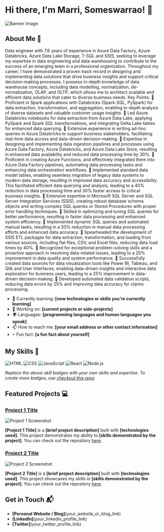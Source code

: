 # Hi there, I'm Marri, Someswarrao! 👋

![Banner Image](your_banner_image_url_here)

## About Me 🚀

Data engineer with 7.6 years of experience in Azure Data Factory, Azure Databricks, Azure Data Lake Storage, T-SQL and SSIS, seeking to leverage my expertise in data engineering and data warehousing to contribute to the success of an emerging team in a professional organization.
Throughout my career, I have demonstrated a proven track record in designing and implementing data solutions that drive business insights and support critical decision-making processes. I possess in-depth knowledge of data warehouse concepts, including data modelling, normalization, de-normalization, OLAP, and OLTP, which allows me to architect scalable and efficient data solutions that cater to diverse business needs.
Key Points:

Proficient in Spark applications with Databricks (Spark-SQL, PySpark) for data extraction, transformation, and aggregation, enabling in-depth analysis of diverse datasets and valuable customer usage insights.

Led Azure Databricks notebooks for data extraction from Azure Data Lake, applying PySpark and Spark SQL transformations, and integrating Delta Lake tables for enhanced data querying.

Extensive experience in writing ad-hoc queries in Azure Databricks to support business stakeholders, facilitating real-time data access and data-driven decision-making.

Expertise in designing and implementing data ingestion pipelines and processes using Azure Data Factory, Azure Databricks, and Azure Data Lake Store, resulting in enhanced data availability and reduced data processing time by 30%.

Proficient in creating Azure Functions, and effectively integrated them into Azure Data Factory pipelines, automating data processing tasks and enhancing data orchestration workflows.

Implemented standard data model tables, enabling seamless migration of legacy data systems to modern data storage, resulting in improved data accuracy and accessibility. This facilitated efficient data querying and analysis, leading to a 40% reduction in data processing time and 30% faster access to critical business insights.

Extensive expertise in Microsoft SQL Server and SQL Server Integration Services (SSIS), creating robust database schema objects and writing complex SQL queries or Stored Procedures with proper error handling techniques.

Skilled in optimizing and tuning SQL queries for better performance, resulting in faster data processing and enhanced system efficiency.

Implemented dynamic SQL queries and automated manual tasks, resulting in a 50% reduction in manual data processing efforts and enhanced data accuracy.

Spearheaded the development of SSIS ETL packages for data extraction, transformation, and loading from various sources, including flat files, CSV, and Excel files, reducing data load times by 40%.

Recognized for exceptional problem-solving skills and a proactive approach in resolving data-related issues, leading to a 25% improvement in data quality and system performance.

Successfully created data sources for data visualization tools like Power BI, Tableau, and Qlik and User Interfaces, enabling data-driven insights and interactive data exploration for business users, leading to a 25% improvement in data-driven decision-making.

Developed automated data validation scripts, reducing data errors by 25% and improving data accuracy for claims processing.

- 🌱 Currently learning: **[new technologies or skills you're currently learning]**
- 🔭 Working on: **[current projects or side-projects]**
- 🌍 Languages: **[programming languages and human languages you speak]**
- 📫 How to reach me: **[your email address or other contact information]**
- ⚡ Fun fact: **[a fun fact about yourself]**

## My Skills 🧠

![HTML](https://img.shields.io/badge/-HTML-E34F26?style=flat-square&logo=html5&logoColor=white)
![CSS](https://img.shields.io/badge/-CSS-1572B6?style=flat-square&logo=css3&logoColor=white)
![JavaScript](https://img.shields.io/badge/-JavaScript-F7DF1E?style=flat-square&logo=javascript&logoColor=black)
![React](https://img.shields.io/badge/-React-61DAFB?style=flat-square&logo=react&logoColor=black)
![Node.js](https://img.shields.io/badge/-Node.js-339933?style=flat-square&logo=node.js&logoColor=white)

*Replace the above skill badges with your own skills and expertise. To create more badges, use [checkout this repo](https://github.com/alexandresanlim/Badges4-README.md-Profile).*

## Featured Projects 💻

### [Project 1 Title](project_1_link)

![Project 1 Screenshot](project_1_screenshot_url)

**[Project 1 Title]** is a **[brief project description]** built with **[technologies used]**. This project demonstrates my ability to **[skills demonstrated by the project]**. You can check out the repository [here](project_1_repository_link).

### [Project 2 Title](project_2_link)

![Project 2 Screenshot](project_2_screenshot_url)

**[Project 2 Title]** is a **[brief project description]** built with **[technologies used]**. This project showcases my skills in **[skills demonstrated by the project]**. You can check out the repository [here](project_2_repository_link).

## Get in Touch 📬

- **[Personal Website / Blog]**(your_website_or_blog_link)
- **[LinkedIn]**(your_linkedin_profile_link)
- **[Twitter]**(your_twitter_profile_link)


